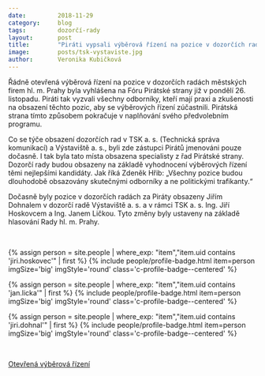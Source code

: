```yaml
---
date:         2018-11-29
category:     blog
tags:         dozorčí-rady
layout:       post
title:        "Piráti vypsali výběrová řízení na pozice v dozorčích radách městských firem hl. m. Prahy"
image: 	      posts/tsk-vystaviste.jpg
author:       Veronika Kubičková
---
```


Řádně otevřená výběrová řízení na pozice v dozorčích radách městských firem hl. m.
Prahy byla vyhlášena na Fóru Pirátské strany již v pondělí 26. listopadu. Piráti tak vyzvali všechny
odborníky, kteří mají praxi a zkušenosti na obsazení těchto pozic, aby se výběrových řízení zúčastnili.
Pirátská strana tímto způsobem pokračuje v naplňování svého předvolebním programu.

Co se týče obsazení dozorčích rad v TSK a. s. (Technická správa komunikací) a Výstaviště a. s., byli zde
zástupci Pirátů jmenováni pouze dočasně. I tak byla tato místa obsazena specialisty z řad Pirátské
strany. Dozorčí rady budou obsazeny na základě vyhodnocení výběrových řízení těmi nejlepšími
kandidáty. Jak říká Zdeněk Hřib: „Všechny pozice budou dlouhodobě obsazovány skutečnými
odborníky a ne politickými trafikanty.“

Dočasně byly pozice v dozorčích radách za Piráty obsazeny Jiřím Dohnalem v dozorčí radě Výstaviště
a. s. a v rámci TSK a. s. Ing. Jiří Hoskovcem a Ing. Janem Ličkou. Tyto změny byly ustaveny na základě
hlasování Rady hl. m. Prahy.


<br>

{% assign person = site.people | where_exp: "item","item.uid contains 'jiri.hoskovec'" | first %}
{% include people/profile-badge.html item=person imgSize='big' imgStyle='round' class='c-profile-badge--centered' %}

{% assign person = site.people | where_exp: "item","item.uid contains 'jan.licka'" | first %}
{% include people/profile-badge.html item=person imgSize='big' imgStyle='round' class='c-profile-badge--centered' %}

{% assign person = site.people | where_exp: "item","item.uid contains 'jiri.dohnal'" | first %}
{% include people/profile-badge.html item=person imgSize='big' imgStyle='round' class='c-profile-badge--centered' %}

<br>

[Otevřená výběrová řízení](https://forum.pirati.cz/viewtopic.php?f=572&amp;t=44802)
